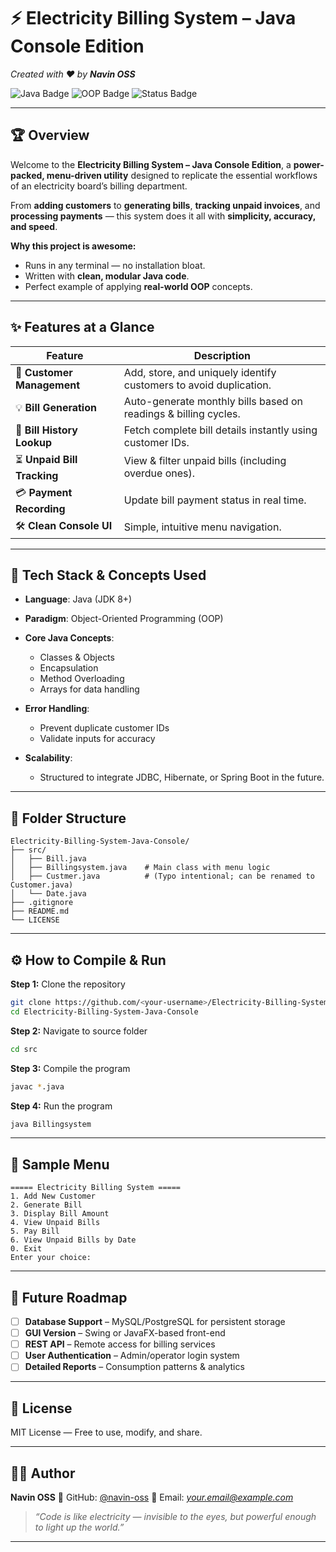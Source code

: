 # ⚡ Electricity Billing System – Java Console Edition

*Created with ❤️ by **Navin OSS***

![Java Badge](https://img.shields.io/badge/Java-Console_Application-orange?logo=java\&logoColor=white)
![OOP Badge](https://img.shields.io/badge/Paradigm-OOP-blue)
![Status Badge](https://img.shields.io/badge/Status-Completed-success)

---

## 🏆 Overview

Welcome to the **Electricity Billing System – Java Console Edition**, a **power-packed, menu-driven utility** designed to replicate the essential workflows of an electricity board’s billing department.

From **adding customers** to **generating bills**, **tracking unpaid invoices**, and **processing payments** — this system does it all with **simplicity, accuracy, and speed**.

**Why this project is awesome:**

* Runs in any terminal — no installation bloat.
* Written with **clean, modular Java code**.
* Perfect example of applying **real-world OOP** concepts.

---

## ✨ Features at a Glance

| Feature                    | Description                                                       |
| -------------------------- | ----------------------------------------------------------------- |
| 📇 **Customer Management** | Add, store, and uniquely identify customers to avoid duplication. |
| 💡 **Bill Generation**     | Auto-generate monthly bills based on readings & billing cycles.   |
| 📜 **Bill History Lookup** | Fetch complete bill details instantly using customer IDs.         |
| ⏳ **Unpaid Bill Tracking** | View & filter unpaid bills (including overdue ones).              |
| 💳 **Payment Recording**   | Update bill payment status in real time.                          |
| 🛠 **Clean Console UI**    | Simple, intuitive menu navigation.                                |

---

## 🧠 Tech Stack & Concepts Used

* **Language**: Java (JDK 8+)
* **Paradigm**: Object-Oriented Programming (OOP)
* **Core Java Concepts**:

  * Classes & Objects
  * Encapsulation
  * Method Overloading
  * Arrays for data handling
* **Error Handling**:

  * Prevent duplicate customer IDs
  * Validate inputs for accuracy
* **Scalability**:

  * Structured to integrate JDBC, Hibernate, or Spring Boot in the future.

---

## 📂 Folder Structure

```
Electricity-Billing-System-Java-Console/
├── src/
│   ├── Bill.java
│   ├── Billingsystem.java    # Main class with menu logic
│   ├── Custmer.java          # (Typo intentional; can be renamed to Customer.java)
│   └── Date.java
├── .gitignore
├── README.md
└── LICENSE
```

---

## ⚙️ How to Compile & Run

**Step 1:** Clone the repository

```bash
git clone https://github.com/<your-username>/Electricity-Billing-System-Java-Console.git
cd Electricity-Billing-System-Java-Console
```

**Step 2:** Navigate to source folder

```bash
cd src
```

**Step 3:** Compile the program

```bash
javac *.java
```

**Step 4:** Run the program

```bash
java Billingsystem
```

---

## 📸 Sample Menu

```
===== Electricity Billing System =====
1. Add New Customer
2. Generate Bill
3. Display Bill Amount
4. View Unpaid Bills
5. Pay Bill
6. View Unpaid Bills by Date
0. Exit
Enter your choice:
```

---

## 🚀 Future Roadmap

* [ ] **Database Support** – MySQL/PostgreSQL for persistent storage
* [ ] **GUI Version** – Swing or JavaFX-based front-end
* [ ] **REST API** – Remote access for billing services
* [ ] **User Authentication** – Admin/operator login system
* [ ] **Detailed Reports** – Consumption patterns & analytics

---

## 📜 License

MIT License — Free to use, modify, and share.

---

## 👨‍💻 Author

**Navin OSS**
📌 GitHub: [@navin-oss](https://github.com/navin-oss)
📧 Email: *[your.email@example.com](mailto:your.email@example.com)*

> *“Code is like electricity — invisible to the eyes, but powerful enough to light up the world.”*

---
